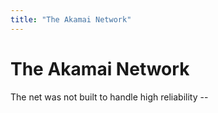 ```yaml
---
title: "The Akamai Network"
---
```


# The Akamai Network

The net was not built to handle high reliability --

